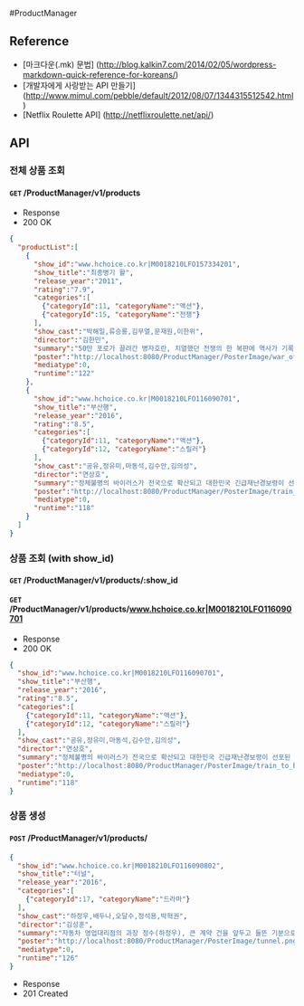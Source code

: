 #ProductManager

## Reference
- [마크다운(.mk) 문법] (http://blog.kalkin7.com/2014/02/05/wordpress-markdown-quick-reference-for-koreans/)
- [개발자에게 사랑받는 API 만들기] (http://www.mimul.com/pebble/default/2012/08/07/1344315512542.html)
- [Netflix Roulette API] (http://netflixroulette.net/api/)


## API

### 전체 상품 조회
#### `GET` /ProductManager/v1/products

- Response
 - 200 OK
 
```json
{
  "productList":[
    {
      "show_id":"www.hchoice.co.kr|M0018210LFO157334201",
      "show_title":"최종병기 활",
      "release_year":"2011",
      "rating":"7.9",
      "categories":[
        {"categoryId":11, "categoryName":"액션"},
        {"categoryId":15, "categoryName":"전쟁"}
      ],
      "show_cast":"박해일,류승룡,김무열,문재원,이한위",
      "director":"김한민",
      "summary":"50만 포로가 끌려간 병자호란, 치열했던 전쟁의 한 복판에 역사가 기록하지 못한 위대한 신궁이 있었다.",
      "poster":"http://localhost:8080/ProductManager/PosterImage/war_of_the_arrows.png",
      "mediatype":0,
      "runtime":"122"
    },
    {
      "show_id":"www.hchoice.co.kr|M0018210LFO116090701",
      "show_title":"부산행",
      "release_year":"2016",
      "rating":"8.5",
      "categories":[
        {"categoryId":11, "categoryName":"액션"},
        {"categoryId":12, "categoryName":"스릴러"}
      ],
      "show_cast":"공유,정유미,마동석,김수안,김의성",
      "director":"연상호",
      "summary":"정체불명의 바이러스가 전국으로 확산되고 대한민국 긴급재난경보령이 선포된 가운데, 열차에 몸을 실은 사람들은 단 하나의 안전한 도시 부산까지 살아가기 위한 치열한 사투를 벌이게 된다.",
      "poster":"http://localhost:8080/ProductManager/PosterImage/train_to_busan.png",
      "mediatype":0,
      "runtime":"118"
    }
  ]
}
```

### 상품 조회 (with show_id)
#### `GET` /ProductManager/v1/products/:show_id
#### `GET` /ProductManager/v1/products/www.hchoice.co.kr|M0018210LFO116090701

- Response
 - 200 OK
 
```json
{
  "show_id":"www.hchoice.co.kr|M0018210LFO116090701",
  "show_title":"부산행",
  "release_year":"2016",
  "rating":"8.5",
  "categories":[
    {"categoryId":11, "categoryName":"액션"},
    {"categoryId":12, "categoryName":"스릴러"}
  ],
  "show_cast":"공유,정유미,마동석,김수안,김의성",
  "director":"연상호",
  "summary":"정체불명의 바이러스가 전국으로 확산되고 대한민국 긴급재난경보령이 선포된 가운데, 열차에 몸을 실은 사람들은 단 하나의 안전한 도시 부산까지 살아가기 위한 치열한 사투를 벌이게 된다.",
  "poster":"http://localhost:8080/ProductManager/PosterImage/train_to_busan.png",
  "mediatype":0,
  "runtime":"118"
}
```

### 상품 생성
#### `POST` /ProductManager/v1/products/

```json
{
  "show_id":"www.hchoice.co.kr|M0018210LFO116090802",
  "show_title":"터널",
  "release_year":"2016",
  "categories":[
    {"categoryId":17, "categoryName":"드라마"}
  ],
  "show_cast":"하정우,배두나,오달수,정석용,박혁권",
  "director":"김성훈",
  "summary":"자동차 영업대리점의 과장 정수(하정우), 큰 계약 건을 앞두고 들뜬 기분으로 집으로 가던 중 갑자기 무너져 내린 터널 안에 홀로 갇히고 만다.",
  "poster":"http://localhost:8080/ProductManager/PosterImage/tunnel.png",
  "mediatype":0,
  "runtime":"126"
}
```

- Response
 - 201 Created
